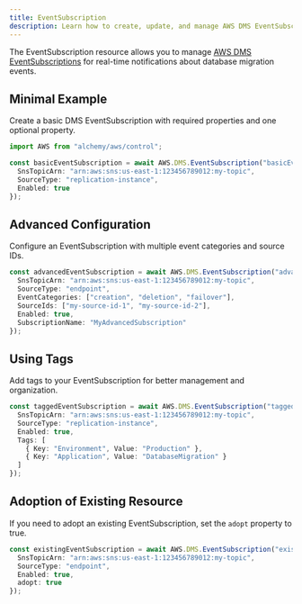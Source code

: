```yaml
---
title: EventSubscription
description: Learn how to create, update, and manage AWS DMS EventSubscriptions using Alchemy Cloud Control.
---
```


The EventSubscription resource allows you to manage [AWS DMS EventSubscriptions](https://docs.aws.amazon.com/dms/latest/userguide/) for real-time notifications about database migration events.

## Minimal Example

Create a basic DMS EventSubscription with required properties and one optional property.

```ts
import AWS from "alchemy/aws/control";

const basicEventSubscription = await AWS.DMS.EventSubscription("basicEventSubscription", {
  SnsTopicArn: "arn:aws:sns:us-east-1:123456789012:my-topic",
  SourceType: "replication-instance",
  Enabled: true
});
```

## Advanced Configuration

Configure an EventSubscription with multiple event categories and source IDs.

```ts
const advancedEventSubscription = await AWS.DMS.EventSubscription("advancedEventSubscription", {
  SnsTopicArn: "arn:aws:sns:us-east-1:123456789012:my-topic",
  SourceType: "endpoint",
  EventCategories: ["creation", "deletion", "failover"],
  SourceIds: ["my-source-id-1", "my-source-id-2"],
  Enabled: true,
  SubscriptionName: "MyAdvancedSubscription"
});
```

## Using Tags

Add tags to your EventSubscription for better management and organization.

```ts
const taggedEventSubscription = await AWS.DMS.EventSubscription("taggedEventSubscription", {
  SnsTopicArn: "arn:aws:sns:us-east-1:123456789012:my-topic",
  SourceType: "replication-instance",
  Enabled: true,
  Tags: [
    { Key: "Environment", Value: "Production" },
    { Key: "Application", Value: "DatabaseMigration" }
  ]
});
```

## Adoption of Existing Resource

If you need to adopt an existing EventSubscription, set the `adopt` property to true.

```ts
const existingEventSubscription = await AWS.DMS.EventSubscription("existingEventSubscription", {
  SnsTopicArn: "arn:aws:sns:us-east-1:123456789012:my-topic",
  SourceType: "endpoint",
  Enabled: true,
  adopt: true
});
```